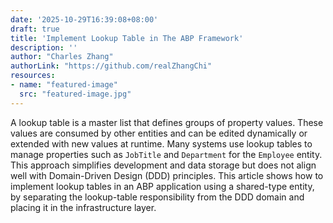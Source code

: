 ```yaml
---
date: '2025-10-29T16:39:08+08:00'
draft: true
title: 'Implement Lookup Table in The ABP Framework'
description: ''
author: "Charles Zhang"
authorLink: "https://github.com/realZhangChi"
resources:
- name: "featured-image"
  src: "featured-image.jpg"
---
```


A lookup table is a master list that defines groups of property values. These values are consumed by other entities and can be edited dynamically or extended with new values at runtime. Many systems use lookup tables to manage properties such as `JobTitle` and `Department` for the `Employee` entity. This approach simplifies development and data storage but does not align well with Domain-Driven Design (DDD) principles. This article shows how to implement lookup tables in an ABP application using a shared-type entity, by separating the lookup-table responsibility from the DDD domain and placing it in the infrastructure layer.

